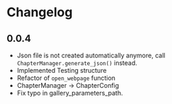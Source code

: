 # Changelog
## 0.0.4
* Json file is not created automatically anymore, call `ChapterManager.generate_json()` instead.
* Implemented Testing structure
* Refactor of `open_webpage` function
* ChapterManager -> ChapterConfig
* Fix typo in gallery_parameters_path.